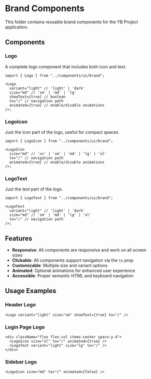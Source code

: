 # Brand Components

This folder contains reusable brand components for the YB Project application.

## Components

### Logo

A complete logo component that includes both icon and text.

```tsx
import { Logo } from "../components/ui/brand";

<Logo
  variant="light" // 'light' | 'dark'
  size="md" // 'sm' | 'md' | 'lg'
  showText={true} // boolean
  to="/" // navigation path
  animated={true} // enable/disable animations
/>;
```

### LogoIcon

Just the icon part of the logo, useful for compact spaces.

```tsx
import { LogoIcon } from "../components/ui/brand";

<LogoIcon
  size="md" // 'xs' | 'sm' | 'md' | 'lg' | 'xl'
  to="/" // navigation path
  animated={true} // enable/disable animations
/>;
```

### LogoText

Just the text part of the logo.

```tsx
import { LogoText } from "../components/ui/brand";

<LogoText
  variant="light" // 'light' | 'dark'
  size="md" // 'sm' | 'md' | 'lg' | 'xl'
  to="/" // navigation path
/>;
```

## Features

- **Responsive**: All components are responsive and work on all screen sizes
- **Clickable**: All components support navigation via the `to` prop
- **Customizable**: Multiple size and variant options
- **Animated**: Optional animations for enhanced user experience
- **Accessible**: Proper semantic HTML and keyboard navigation

## Usage Examples

### Header Logo

```tsx
<Logo variant="light" size="sm" showText={true} to="/" />
```

### Login Page Logo

```tsx
<div className="flex flex-col items-center space-y-4">
  <LogoIcon size="xl" to="/" animated={true} />
  <LogoText variant="light" size="lg" to="/" />
</div>
```

### Sidebar Logo

```tsx
<LogoIcon size="md" to="/" animated={false} />
```
